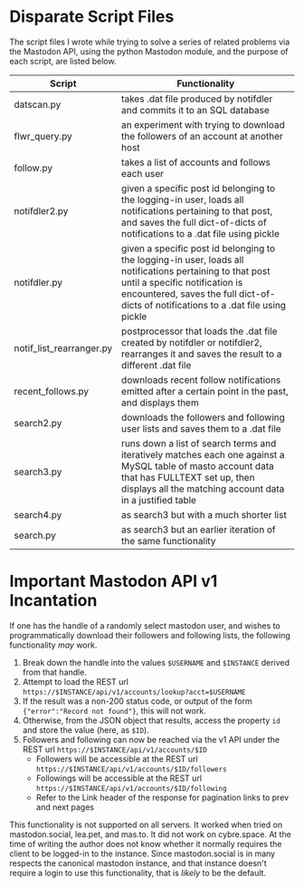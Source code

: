 # Disparate Script Files

The script files I wrote while trying to solve a series of related problems via the Mastodon API, using the python Mastodon module, and the purpose of each script, are listed below.

| Script | Functionality |
| ------ | ------------- |
| datscan.py | takes .dat file produced by notifdler and commits it to an SQL database |
| flwr\_query.py | an experiment with trying to download the followers of an account at another host |
| follow.py | takes a list of accounts and follows each user |
| notifdler2.py | given a specific post id belonging to the logging-in user, loads all notifications pertaining to that post, and saves the full dict-of-dicts of notifications to a .dat file using pickle |
| notifdler.py | given a specific post id belonging to the logging-in user, loads all notifications pertaining to that post until a specific notification is encountered, saves the full dict-of-dicts of notifications to a .dat file using pickle |
| notif\_list\_rearranger.py | postprocessor that loads the .dat file created by notifdler or notifdler2, rearranges it and saves the result to a different .dat file |
| recent\_follows.py | downloads recent follow notifications emitted after a certain point in the past, and displays them |
| search2.py | downloads the followers and following user lists and saves them to a .dat file |
| search3.py | runs down a list of search terms and iteratively matches each one against a MySQL table of masto account data that has FULLTEXT set up, then displays all the matching account data in a justified table |
| search4.py | as search3 but with a much shorter list |
| search.py | as search3 but an earlier iteration of the same functionality |

# Important Mastodon API v1 Incantation

If one has the handle of a randomly select mastodon user, and wishes to programmatically download their followers and following lists, the following functionality *may* work.

1. Break down the handle into the values `$USERNAME` and `$INSTANCE` derived from that handle.
1. Attempt to load the REST url `https://$INSTANCE/api/v1/accounts/lookup?acct=$USERNAME`
1. If the result was a non-200 status code, or output of the form `{"error":"Record not found"}`, this will not work.
1. Otherwise, from the JSON object that results, access the property `id` and store the value (here, as `$ID`).
1. Followers and following can now be reached via the v1 API under the REST url `https://$INSTANCE/api/v1/accounts/$ID`
    * Followers will be accessible at the REST url `https://$INSTANCE/api/v1/accounts/$ID/followers`
    * Followings will be accessible at the REST url `https://$INSTANCE/api/v1/accounts/$ID/following`
    * Refer to the Link header of the response for pagination links to prev and next pages

This functionality is not supported on all servers. It worked when tried on mastodon.social, lea.pet, and mas.to. It did not work on cybre.space. At the time of writing the author does not know whether it normally requires the client to be logged-in to the instance. Since mastodon.social is in many respects the canonical mastodon instance, and that instance doesn't require a login to use this functionality, that is *likely* to be the default.
